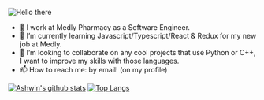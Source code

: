 ![Hello there](https://media.giphy.com/media/3ornk57KwDXf81rjWM/giphy.gif)

- 🔭 I work at Medly Pharmacy as a Software Engineer.
- 🌱 I’m currently learning Javascript/Typescript/React & Redux for my new job at Medly. 
- 👯 I’m looking to collaborate on any cool projects that use Python or C++, I want to improve my skills with those languages.
- 📫 How to reach me: by email! (on my profile)

[![Ashwin's github stats](https://github-readme-stats.vercel.app/api?username=the-shwin&show_icons=true&theme=material-palenight)](https://github.com/the-shwin/github-readme-stats)
[![Top Langs](https://github-readme-stats.vercel.app/api/top-langs/?username=the-shwin&theme=material-palenight&show_icons=true)](https://github.com/anuraghazra/github-readme-stats)

